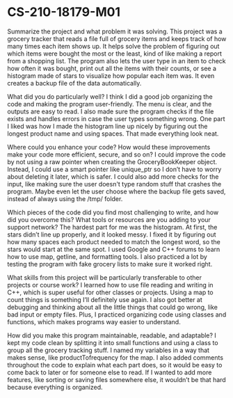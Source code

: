 # CS-210-18179-M01
Summarize the project and what problem it was solving.
This project was a grocery tracker that reads a file full of grocery items and keeps track of how many times each item shows up. It helps solve the problem of figuring out which items were bought the most or the least, kind of like making a report from a shopping list. The program also lets the user type in an item to check how often it was bought, print out all the items with their counts, or see a histogram made of stars to visualize how popular each item was. It even creates a backup file of the data automatically.

What did you do particularly well?
I think I did a good job organizing the code and making the program user-friendly. The menu is clear, and the outputs are easy to read. I also made sure the program checks if the file exists and handles errors in case the user types something wrong. One part I liked was how I made the histogram line up nicely by figuring out the longest product name and using spaces. That made everything look neat.

Where could you enhance your code? How would these improvements make your code more efficient, secure, and so on?
I could improve the code by not using a raw pointer when creating the GroceryBookKeeper object. Instead, I could use a smart pointer like unique_ptr so I don’t have to worry about deleting it later, which is safer. I could also add more checks for the input, like making sure the user doesn't type random stuff that crashes the program. Maybe even let the user choose where the backup file gets saved, instead of always using the /tmp/ folder.

Which pieces of the code did you find most challenging to write, and how did you overcome this? What tools or resources are you adding to your support network?
The hardest part for me was the histogram. At first, the stars didn’t line up properly, and it looked messy. I fixed it by figuring out how many spaces each product needed to match the longest word, so the stars would start at the same spot. I used Google and C++ forums to learn how to use map, getline, and formatting tools. I also practiced a lot by testing the program with fake grocery lists to make sure it worked right.

What skills from this project will be particularly transferable to other projects or course work?
I learned how to use file reading and writing in C++, which is super useful for other classes or projects. Using a map to count things is something I’ll definitely use again. I also got better at debugging and thinking about all the little things that could go wrong, like bad input or empty files. Plus, I practiced organizing code using classes and functions, which makes programs way easier to understand.

How did you make this program maintainable, readable, and adaptable?
I kept my code clean by splitting it into small functions and using a class to group all the grocery tracking stuff. I named my variables in a way that makes sense, like productTofrequency for the map. I also added comments throughout the code to explain what each part does, so it would be easy to come back to later or for someone else to read. If I wanted to add more features, like sorting or saving files somewhere else, it wouldn’t be that hard because everything is organized.
